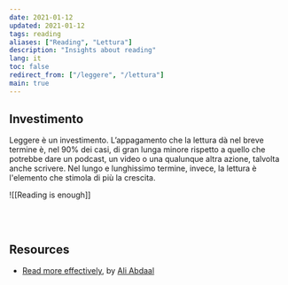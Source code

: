 ```yaml
---
date: 2021-01-12
updated: 2021-01-12
tags: reading
aliases: ["Reading", "Lettura"]
description: "Insights about reading"
lang: it
toc: false
redirect_from: ["/leggere", "/lettura"]
main: true
---
```

## Investimento

Leggere è un investimento. L’appagamento che la lettura dà nel breve termine è, nel 90% dei casi, di gran lunga minore rispetto a quello che potrebbe dare un podcast, un video o una qualunque altra azione, talvolta anche scrivere. Nel lungo e lunghissimo termine, invece, la lettura è l'elemento che stimola di più la crescita.

![[Reading is enough]]

<br>
<br>

## Resources

- [Read more effectively](https://aliabdaal.com/read-more-effectively/ "Read more effectively"), by [Ali Abdaal](https://aliabdaal.com/about/ "Ali Abdaal")